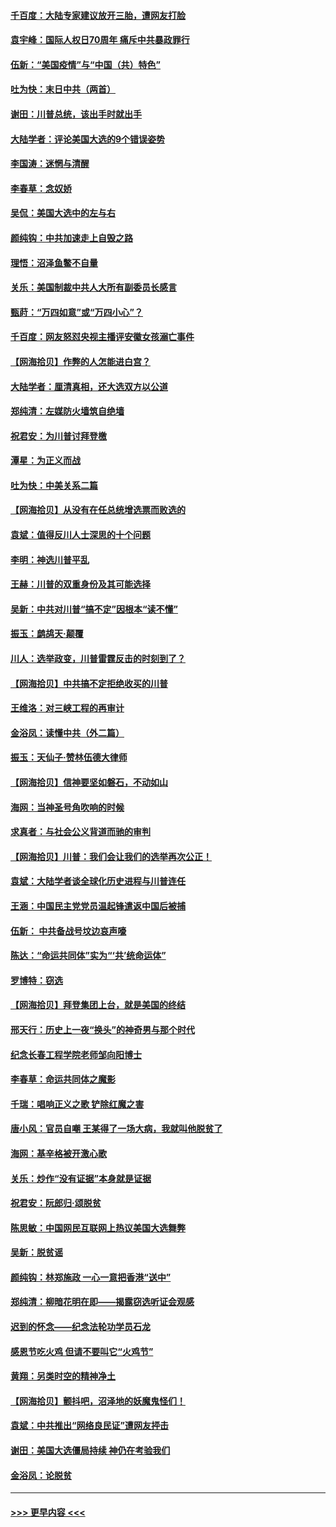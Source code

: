 #### [千百度：大陆专家建议放开三胎，遭网友打脸](../pages/nsc993/n12614456.md?t=12121302) 
#### [袁宇峰：国际人权日70周年 痛斥中共暴政罪行](../pages/nsc993/n12611965.md?t=12121302) 
#### [伍新：“美国疫情”与“中国（共）特色”](../pages/nsc993/n12611463.md?t=12121302) 
#### [吐为快：末日中共（两首）](../pages/nsc993/n12611461.md?t=12121302) 
#### [谢田：川普总统，该出手时就出手](../pages/nsc993/n12610905.md?t=12121302) 
#### [大陆学者：评论美国大选的9个错误姿势](../pages/nsc993/n12609586.md?t=12121302) 
#### [李国涛：迷惘与清醒](../pages/nsc993/n12607532.md?t=12121302) 
#### [李春草：念奴娇](../pages/nsc993/n12607083.md?t=12121302) 
#### [吴侃：美国大选中的左与右](../pages/nsc993/n12607054.md?t=12121302) 
#### [颜纯钩：中共加速走上自毁之路](../pages/nsc993/n12606473.md?t=12121302) 
#### [理悟：沼泽鱼鳖不自量](../pages/nsc993/n12606454.md?t=12121302) 
#### [关乐：美国制裁中共人大所有副委员长感言](../pages/nsc993/n12606442.md?t=12121302) 
#### [甄莳：“万四如意”或“万四小心”？](../pages/nsc993/n12606091.md?t=12121302) 
#### [千百度：网友怒怼央视主播评安徽女孩溺亡事件](../pages/nsc993/n12605370.md?t=12121302) 
#### [【网海拾贝】作弊的人怎能进白宫？](../pages/nsc993/n12603546.md?t=12121302) 
#### [大陆学者：厘清真相，还大选双方以公道](../pages/nsc993/n12603475.md?t=12121302) 
#### [郑纯清：左媒防火墙筑自绝墙](../pages/nsc993/n12602226.md?t=12121302) 
#### [祝君安：为川普讨拜登檄](../pages/nsc993/n12602199.md?t=12121302) 
#### [潭星：为正义而战](../pages/nsc993/n12600926.md?t=12121302) 
#### [吐为快：中美关系二篇](../pages/nsc993/n12600908.md?t=12121302) 
#### [【网海拾贝】从没有在任总统增选票而败选的](../pages/nsc993/n12600435.md?t=12121302) 
#### [袁斌：值得反川人士深思的十个问题](../pages/nsc993/n12600332.md?t=12121302) 
#### [李明：神选川普平乱](../pages/nsc993/n12599751.md?t=12121302) 
#### [王赫：川普的双重身份及其可能选择](../pages/nsc993/n12599723.md?t=12121302) 
#### [吴新：中共对川普“搞不定”因根本“读不懂”](../pages/nsc993/n12599502.md?t=12121302) 
#### [振玉：鹧鸪天‧颠覆](../pages/nsc993/n12599494.md?t=12121302) 
#### [川人：选举政变，川普雷霆反击的时刻到了？](../pages/nsc993/n12599291.md?t=12121302) 
#### [【网海拾贝】中共搞不定拒绝收买的川普](../pages/nsc993/n12598955.md?t=12121302) 
#### [王维洛：对三峡工程的再审计](../pages/nsc993/n12598436.md?t=12121302) 
#### [金浴凤：读懂中共（外二篇）](../pages/nsc993/n12597943.md?t=12121302) 
#### [振玉：天仙子‧赞林伍德大律师](../pages/nsc993/n12597929.md?t=12121302) 
#### [【网海拾贝】信神要坚如磐石，不动如山](../pages/nsc993/n12597901.md?t=12121302) 
#### [海网：当神圣号角吹响的时候](../pages/nsc993/n12595891.md?t=12121302) 
#### [求真者：与社会公义背道而驰的审判](../pages/nsc993/n12595868.md?t=12121302) 
#### [【网海拾贝】川普：我们会让我们的选举再次公正！](../pages/nsc993/n12594930.md?t=12121302) 
#### [袁斌：大陆学者谈全球化历史进程与川普连任](../pages/nsc993/n12594690.md?t=12121302) 
#### [王涵：中国民主党党员温起锋遣返中国后被捕](../pages/nsc993/n12594540.md?t=12121302) 
#### [伍新： 中共备战号坟边哀声嚎](../pages/nsc993/n12593086.md?t=12121302) 
#### [陈达：“命运共同体”实为“‘共’统命运体”](../pages/nsc993/n12590865.md?t=12121302) 
#### [罗博特：窃选](../pages/nsc993/n12590619.md?t=12121302) 
#### [【网海拾贝】拜登集团上台，就是美国的终结](../pages/nsc993/n12589725.md?t=12121302) 
#### [邢天行：历史上一夜“换头”的神奇男与那个时代](../pages/nsc993/n12589424.md?t=12121302) 
#### [纪念长春工程学院老师邹向阳博士](../pages/nsc993/n12585390.md?t=12121302) 
#### [李春草：命运共同体之魔影](../pages/nsc993/n12585026.md?t=12121302) 
#### [千瑞：唱响正义之歌 铲除红魔之害](../pages/nsc993/n12585002.md?t=12121302) 
#### [唐小风：官员自嘲 王某得了一场大病，我就叫他脱贫了](../pages/nsc993/n12584981.md?t=12121302) 
#### [海网：基辛格被开激心歌](../pages/nsc993/n12584946.md?t=12121302) 
#### [关乐：炒作“没有证据”本身就是证据](../pages/nsc993/n12583146.md?t=12121302) 
#### [祝君安：阮郎归‧颂脱贫](../pages/nsc993/n12583119.md?t=12121302) 
#### [陈思敏：中国网民互联网上热议美国大选舞弊](../pages/nsc993/n12582845.md?t=12121302) 
#### [吴新：脱贫谣](../pages/nsc993/n12580839.md?t=12121302) 
#### [颜纯钩：林郑施政 一心一意把香港“送中”](../pages/nsc993/n12580805.md?t=12121302) 
#### [郑纯清：柳暗花明在即——揭露窃选听证会观感](../pages/nsc993/n12580795.md?t=12121302) 
#### [迟到的怀念——纪念法轮功学员石龙](../pages/nsc993/n12580245.md?t=12121302) 
#### [感恩节吃火鸡  但请不要叫它“火鸡节”](../pages/nsc993/n12580252.md?t=12121302) 
#### [黄翔：另类时空的精神净土](../pages/nsc993/n12578638.md?t=12121302) 
#### [【网海拾贝】颤抖吧，沼泽地的妖魔鬼怪们！](../pages/nsc993/n12578552.md?t=12121302) 
#### [袁斌：中共推出“网络良民证”遭网友抨击](../pages/nsc993/n12578511.md?t=12121302) 
#### [谢田：美国大选僵局持续 神仍在考验我们](../pages/nsc993/n12577432.md?t=12121302) 
#### [金浴凤：论脱贫](../pages/nsc993/n12576386.md?t=12121302) 

----
#### [ >>> 更早内容 <<< ](../indexes/nsc993-earlier.md)
